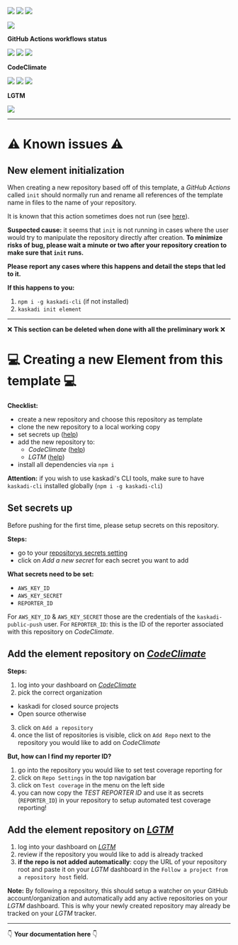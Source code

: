 ![](https://img.shields.io/github/package-json/v/kaskadi/template-kaskadi-element)
![](https://img.shields.io/badge/code--style-standard-blue)
![](https://img.shields.io/github/license/kaskadi/template-kaskadi-element?color=blue)

[![](https://img.shields.io/badge/live-example-orange)](https://cdn.klimapartner.net/modules/%40kaskadi/template-kaskadi-element/example/index.html)

**GitHub Actions workflows status**

<!--Uncomment if you're in a branch which is not master or release/*
![](https://img.shields.io/github/workflow/status/kaskadi/template-kaskadi-element/testing?label=test)-->
<!-- This badge should only be used for master and release/* branches. Otherwise use the one above -->
![](https://img.shields.io/github/workflow/status/kaskadi/template-kaskadi-element/build-on-firefox?label=firefox&logo=Mozilla%20Firefox&logoColor=white)
![](https://img.shields.io/github/workflow/status/kaskadi/template-kaskadi-element/build-on-chrome?label=chrome&logo=Google%20Chrome&logoColor=white)
![](https://img.shields.io/github/workflow/status/kaskadi/template-kaskadi-element/publish?label=publish&logo=Amazon%20AWS)

**CodeClimate**

[![](https://img.shields.io/codeclimate/maintainability/kaskadi/template-kaskadi-element?label=maintainability&logo=Code%20Climate)](https://codeclimate.com/github/kaskadi/template-kaskadi-element)
[![](https://img.shields.io/codeclimate/tech-debt/kaskadi/template-kaskadi-element?label=technical%20debt&logo=Code%20Climate)](https://codeclimate.com/github/kaskadi/template-kaskadi-element)
[![](https://img.shields.io/codeclimate/coverage/kaskadi/template-kaskadi-element?label=test%20coverage&logo=Code%20Climate)](https://codeclimate.com/github/kaskadi/template-kaskadi-element)

**LGTM**

[![](https://img.shields.io/lgtm/grade/javascript/github/kaskadi/template-kaskadi-element?label=code%20quality&logo=LGTM)](https://lgtm.com/projects/g/kaskadi/template-kaskadi-element/?mode=list&logo=LGTM)


****

# :warning: Known issues :warning:

## New element initialization

When creating a new repository based off of this template, a _GitHub Actions_ called `init` should normally run and rename all references of the template name in files to the name of your repository.

It is known that this action sometimes does not run (see [here](https://github.com/kaskadi/template-kaskadi-element/issues/17)).

**Suspected cause:** it seems that `init` is not running in cases where the user would try to manipulate the repository directly after creation. **To minimize risks of bug, please wait a minute or two after your repository creation to make sure that `init` runs.**

**Please report any cases where this happens and detail the steps that led to it.**

**If this happens to you:**
1. `npm i -g kaskadi-cli` (if not installed)
2. `kaskadi init element`

****

❌ **This section can be deleted when done with all the preliminary work** ❌

# :computer: Creating a new Element from this template :computer:

**Checklist:**
- create a new repository and choose this repository as template
- clone the new repository to a local working copy
- set secrets up ([help](#Set-secrets-up))
- add the new repository to:
  - _CodeClimate_ ([help](#Add-the-element-repository-on-CodeClimate))
  - _LGTM_ ([help](#Add-the-element-repository-on-LGTM))
- install all dependencies via `npm i`

**Attention:** if you wish to use kaskadi's CLI tools, make sure to have `kaskadi-cli` installed globally (`npm i -g kaskadi-cli`)

## Set secrets up

Before pushing for the first time, please setup secrets on this repository.

**Steps:**
- go to your [repositorys secrets setting](../../settings/secrets)
- click on _Add a new secret_ for each secret you want to add

**What secrets need to be set:**
- `AWS_KEY_ID`
- `AWS_KEY_SECRET`
- `REPORTER_ID`

For `AWS_KEY_ID` & `AWS_KEY_SECRET` those are the credentials of the `kaskadi-public-push` user.
For `REPORTER_ID`: this is the ID of the reporter associated with this repository on _CodeClimate_.

## Add the element repository on [_CodeClimate_](https://codeclimate.com)

**Steps:**
1. log into your dashboard on [_CodeClimate_](https://codeclimate.com/dashboard)
2. pick the correct organization
  - kaskadi for closed source projects
  - Open source otherwise
3. click on `Add a repository`
4. once the list of repositories is visible, click on `Add Repo` next to the repository you would like to add on _CodeClimate_

**But, how can I find my reporter ID?**

1. go into the repository you would like to set test coverage reporting for
2. click on `Repo Settings` in the top navigation bar
3. click on `Test coverage` in the menu on the left side
4. you can now copy the _TEST REPORTER ID_ and use it as secrets (`REPORTER_ID`) in your repository to setup automated test coverage reporting!

## Add the element repository on [_LGTM_](https://lgtm.com)

1. log into your dashboard on [_LGTM_](https://lgtm.com/dashboard)
2. review if the repository you would like to add is already tracked
3. **if the repo is not added automatically**: copy the URL of your repository root and paste it on your _LGTM_ dashboard in the `Follow a project from a repository host` field.

**Note:** By following a repository, this should setup a watcher on your GitHub account/organization and automatically add any active repositories on your _LGTM_ dashboard. This is why your newly created repository may already be tracked on your _LGTM_ tracker.

****

:point_down: **Your documentation here** :point_down:
